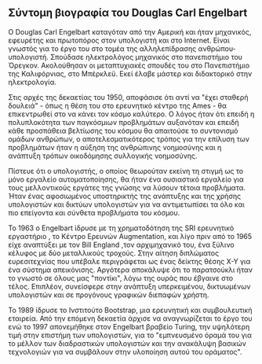 ## Σύντομη βιογραφία του Douglas Carl Engelbart

Ο Douglas Carl Engelbart καταγόταν από την Αμερική και ήταν μηχανικός, εφευρέτης και πρωτοπόρος στον υπολογιστή και στο Internet. Είναι γνωστός για το έργο του στο τομέα της αλληλεπίδρασης ανθρώπου-υπολογιστή. Σπούδασε ηλεκτρολόγος μηχανικός στο πανεπιστήμιο του Όρεγκον.  Ακολούθησαν οι μεταπτυχιακές σπουδές του στο Πανεπιστήμιο της Καλιφόρνιας, στο Μπέρκλεϋ.  Εκεί έλαβε μάστερ και διδακτορικό στην ηλεκτρολογία.

Στις αρχές της δεκαετίας του 1950, αποφάσισε ότι αντί να "έχει σταθερή δουλειά" - όπως η θέση του στο ερευνητικό κέντρο της Ames - θα επικεντρωθεί στο να κάνει τον κόσμο καλύτερο. Ο λόγος ήταν ότι επειδή η πολυπλοκότητα των παγκόσμιων προβλημάτων αυξανόταν και επειδή κάθε προσπάθεια βελτίωσης του κόσμου θα απαιτούσε το συντονισμό ομάδων ανθρώπων, ο αποτελεσματικότερος τρόπος για την επίλυση των προβλημάτων ήταν η αύξηση της ανθρώπινης νοημοσύνης και η ανάπτυξη τρόπων οικοδόμησης συλλογικής νοημοσύνης.

Πίστευε ότι ο υπολογιστής, ο οποίος θεωρούταν εκείνη τη στιγμή ως το μόνο εργαλείο αυτοματοποίησης, θα ήταν ένα ουσιαστικό εργαλείο για τους μελλοντικούς εργάτες της γνώσης να λύσουν τέτοια προβλήματα. Ήταν ένας αφοσιωμένος υποστηρικτής της ανάπτυξης και της χρήσης υπολογιστών και δικτύων υπολογιστών για να αντιμετωπίσει τα όλο και πιο επείγοντα και σύνθετα προβλήματα του κόσμου.

Το 1963 ο Engelbart ίδρυσε με τη χρηματοδότηση της SRI ερευνητικό εργαστήριο , το Κέντρο Ερευνών Augmentation, και λίγο πριν από το 1965 είχε αναπτύξει με τον Bill England ,τον αρχιμηχανικό του, ένα ξύλινο κέλυφος με δύο μεταλλικούς τροχούς. Στην αίτηση διπλώματος ευρεσιτεχνίας που υπέβαλε περιγράφεται ως ένας δείκτης θέσης Χ-Υ για ένα σύστημα απεικόνισης. Αργότερα αποκάλυψε ότι το παρατσούκλι ήταν το γνωστό σε όλους μας "ποντίκι", λόγω της ουράς που έβγαινε στο τέλος. Επιπλέον, συνείσφερε στην ανάπτυξη υπερκειμένου, δικτυωμένων υπολογιστών και σε προγόνους γραφικών διεπαφών χρήστη.

Το 1989 ίδρυσε το Ινστιτούτο Bootstrap, μια ερευνητική και συμβουλευτική εταιρεία. Από την επόμενη δεκαετία άρχισε να αναγνωρίζεται το έργο του ενώ τo 1997 απονεμήθηκε στον Engelbart βραβείο Turing, την υψηλότερη τιμή στην επιστήμη των υπολογιστών, για το "εμπνευσμένο όραμά του για το μέλλον των διαδραστικών υπολογιστών και την ανακάλυψη βασικών τεχνολογιών για να συμβάλουν στην υλοποίηση αυτού του οράματος".
